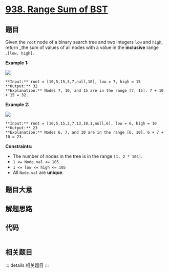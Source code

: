 # [938. Range Sum of BST](https://leetcode.com/problems/range-sum-of-bst)

## 题目

Given the `root` node of a binary search tree and two integers `low` and
`high`, return _the sum of values of all nodes with a value in the
**inclusive** range _`[low, high]`.



**Example 1:**

![](https://assets.leetcode.com/uploads/2020/11/05/bst1.jpg)

    
    
    **Input:** root = [10,5,15,3,7,null,18], low = 7, high = 15
    **Output:** 32
    **Explanation:** Nodes 7, 10, and 15 are in the range [7, 15]. 7 + 10 + 15 = 32.
    

**Example 2:**

![](https://assets.leetcode.com/uploads/2020/11/05/bst2.jpg)

    
    
    **Input:** root = [10,5,15,3,7,13,18,1,null,6], low = 6, high = 10
    **Output:** 23
    **Explanation:** Nodes 6, 7, and 10 are in the range [6, 10]. 6 + 7 + 10 = 23.
    



**Constraints:**

  * The number of nodes in the tree is in the range `[1, 2 * 104]`.
  * `1 <= Node.val <= 105`
  * `1 <= low <= high <= 105`
  * All `Node.val` are **unique**.


## 题目大意

## 解题思路

## 代码

```javascript

```

## 相关题目

::: details 相关题目
:::
